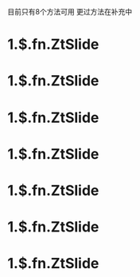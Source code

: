 目前只有8个方法可用 更过方法在补充中

<h1>1.$.fn.ZtSlide</h1>
<h1>1.$.fn.ZtSlide</h1>
<h1>1.$.fn.ZtSlide</h1>
<h1>1.$.fn.ZtSlide</h1>
<h1>1.$.fn.ZtSlide</h1>
<h1>1.$.fn.ZtSlide</h1>
<h1>1.$.fn.ZtSlide</h1>


